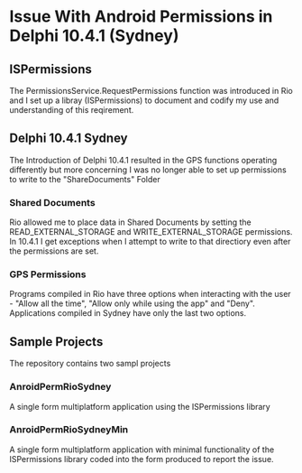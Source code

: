 # Issue With Android Permissions in Delphi 10.4.1 (Sydney)
## ISPermissions
The PermissionsService.RequestPermissions function was introduced in Rio and I set up a libray (ISPermissions) to document and codify my use and understanding of this reqirement.
## Delphi 10.4.1 Sydney
The Introduction of Delphi 10.4.1 resulted in the GPS functions operating differently but more concerning I was no longer able to set up permissions to write to the "ShareDocuments" Folder
### Shared Documents
Rio allowed me to place data in Shared Documents by setting the READ_EXTERNAL_STORAGE and WRITE_EXTERNAL_STORAGE permissions. In 10.4.1 I get exceptions when I attempt to write to that directiory even after the permissions are set.
### GPS Permissions
Programs compiled in Rio have three options when interacting with the user - "Allow all the time", "Allow only while using the app" and "Deny". Applications compiled in Sydney have only the last two options.
## Sample Projects
The repository contains two sampl projects
### AnroidPermRioSydney
A single form multiplatform application using the ISPermissions library
### AnroidPermRioSydneyMin
A single form multiplatform application with minimal functionality of the ISPermissions library coded into the form produced to report the issue.



